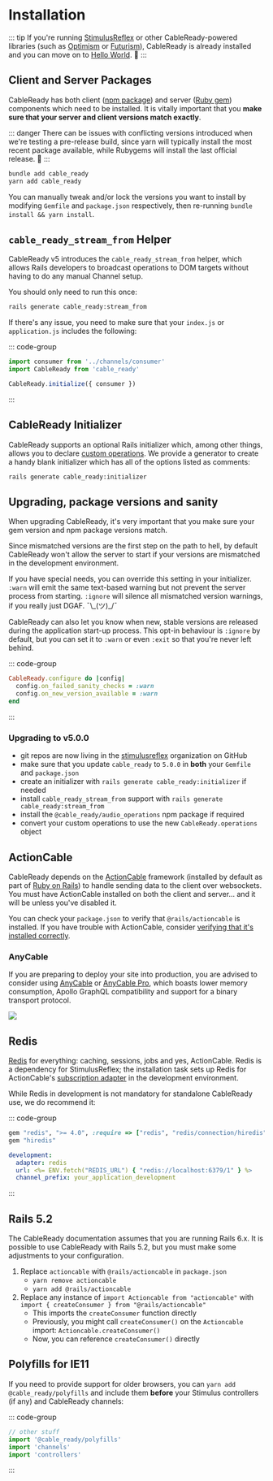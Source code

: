 # Installation

::: tip
If you're running [StimulusReflex](https://docs.stimulusreflex.com) or other CableReady-powered libraries (such as [Optimism](https://optimism.leastbad.com/) or [Futurism](https://github.com/julianrubisch/futurism)), CableReady is already installed and you can move on to [Hello World](/hello-world/hello-world). 🎉
:::

## Client and Server Packages

CableReady has both client ([npm package](https://www.npmjs.com/package/cable_ready)) and server ([Ruby gem](https://rubygems.org/gems/cable_ready)) components which need to be installed. It is vitally important that you **make sure that your server and client versions match exactly**.

::: danger
There can be issues with conflicting versions introduced when we're testing a pre-release build, since yarn will typically install the most recent package available, while Rubygems will install the last official release. 🤯
:::

```bash
bundle add cable_ready
yarn add cable_ready
```

You can manually tweak and/or lock the versions you want to install by modifying `Gemfile` and `package.json` respectively, then re-running `bundle install && yarn install`.

## `cable_ready_stream_from` Helper

CableReady v5 introduces the `cable_ready_stream_from` helper, which allows Rails developers to broadcast operations to DOM targets without having to do any manual Channel setup.

You should only need to run this once:

```bash
rails generate cable_ready:stream_from
```

If there's any issue, you need to make sure that your `index.js` or `application.js` includes the following:

::: code-group
```javascript [app/javascript/controllers/index.js]
import consumer from '../channels/consumer'
import CableReady from 'cable_ready'

CableReady.initialize({ consumer })
```
:::

## CableReady Initializer

CableReady supports an optional Rails initializer which, among other things, allows you to declare [custom operations](/guide/customization#custom-operations). We provide a generator to create a handy blank initializer which has all of the options listed as comments:

```bash
rails generate cable_ready:initializer
```

## Upgrading, package versions and sanity

When upgrading CableReady, it's very important that you make sure your gem version and npm package versions match.

Since mismatched versions are the first step on the path to hell, by default CableReady won't allow the server to start if your versions are mismatched in the development environment.

If you have special needs, you can override this setting in your initializer. `:warn` will emit the same text-based warning but not prevent the server process from starting. `:ignore` will silence all mismatched version warnings, if you really just DGAF. ¯\\_\(ツ\)\_/¯

CableReady can also let you know when new, stable versions are released during the application start-up process. This opt-in behaviour is `:ignore` by default, but you can set it to `:warn` or even `:exit` so that you're never left behind.

::: code-group
```ruby [config/initializers/cable_ready.rb]
CableReady.configure do |config|
  config.on_failed_sanity_checks = :warn
  config.on_new_version_available = :warn
end
```
:::

### Upgrading to v5.0.0

* git repos are now living in the [stimulusreflex](https://github.com/stimulusreflex) organization on GitHub
* make sure that you update `cable_ready` to `5.0.0` in **both** your `Gemfile` and `package.json`
* create an initializer with `rails generate cable_ready:initializer` if needed
* install `cable_ready_stream_from` support with `rails generate cable_ready:stream_from`
* install the `@cable_ready/audio_operations` npm package if required
* convert your custom operations to use the new `CableReady.operations` object

## ActionCable

CableReady depends on the [ActionCable](https://guides.rubyonrails.org/action_cable_overview.html) framework (installed by default as part of [Ruby on Rails](https://rubyonrails.org/)) to handle sending data to the client over websockets. You must have ActionCable installed on both the client and server... and it will be unless you've disabled it.

You can check your `package.json` to verify that `@rails/actioncable` is installed. If you have trouble with ActionCable, consider [verifying that it's installed correctly](/troubleshooting/#verify-actioncable).

### AnyCable

If you are preparing to deploy your site into production, you are advised to consider using [AnyCable](https://anycable.io) or [AnyCable Pro](https://anycable.io/#opensource), which boasts lower memory consumption, Apollo GraphQL compatibility and support for a binary transport protocol.

![](/anycable.png)

## Redis

[Redis](https://redis.io/download) for everything: caching, sessions, jobs and yes, ActionCable. Redis is a dependency for StimulusReflex; the installation task sets up Redis for ActionCable's [subscription adapter](https://guides.rubyonrails.org/action_cable_overview.html#subscription-adapter) in the development environment.

While Redis in development is not mandatory for standalone CableReady use, we do recommend it:

::: code-group
```ruby [Gemfile]
gem "redis", ">= 4.0", :require => ["redis", "redis/connection/hiredis"]
gem "hiredis"
```

```yaml [config/cable.yml]
development:
  adapter: redis
  url: <%= ENV.fetch("REDIS_URL") { "redis://localhost:6379/1" } %>
  channel_prefix: your_application_development
```
:::

## Rails 5.2

The CableReady documentation assumes that you are running Rails 6.x. It is possible to use CableReady with Rails 5.2, but you must make some adjustments to your configuration.

1. Replace `actioncable` with `@rails/actioncable` in `package.json`
   * `yarn remove actioncable`
   * `yarn add @rails/actioncable`
2. Replace any instance of `import Actioncable from "actioncable"` with `import { createConsumer } from "@rails/actioncable"`
   * This imports the `createConsumer` function directly
   * Previously, you might call `createConsumer()` on the `Actioncable` import: `Actioncable.createConsumer()`
   * Now, you can reference `createConsumer()` directly

## Polyfills for IE11

If you need to provide support for older browsers, you can `yarn add @cable_ready/polyfills` and include them **before** your Stimulus controllers (if any) and CableReady channels:

::: code-group
```javascript [app/javascript/packs/application.js]
// other stuff
import '@cable_ready/polyfills'
import 'channels'
import 'controllers'
```
:::
